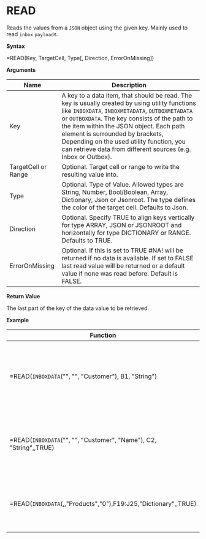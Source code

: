 # READ

Reads the values from a `JSON` object using the given key. Mainly used
to read `inbox` `payload`s.

**Syntax**

=READ(Key, TargetCell, Type\[, Direction, ErrorOnMissing\])

**Arguments**

| Name                | Description                                                                                                                                                                                                                                                                                                                                                                                      |
|---------------------|--------------------------------------------------------------------------------------------------------------------------------------------------------------------------------------------------------------------------------------------------------------------------------------------------------------------------------------------------------------------------------------------------|
| Key                 | A key to a data item, that should be read. The key is usually created by using utility functions like `INBOXDATA`, `INBOXMETADATA`, `OUTBOXMETADATA` or `OUTBOXDATA`. The key consists of the path to the item within the JSON object. Each path element is surrounded by brackets, Depending on the used utility function, you can retrieve data from different sources (e.g. Inbox or Outbox). |
| TargetCell or Range | Optional. Target cell or range to write the resulting value into.                                                                                                                                                                                                                                                                                                                                |
| Type                | Optional. Type of Value. Allowed types are String, Number, Bool/Boolean, Array, Dictionary, Json or Jsonroot. The type defines the color of the target cell. Defaults to Json.                                                                                                                                                                                                                   |
| Direction           | Optional. Specify TRUE to align keys vertically for type ARRAY, JSON or JSONROOT and horizontally for type DICTIONARY or RANGE. Defaults to TRUE.                                                                                                                                                                                                                                                |
| ErrorOnMissing      | Optional. If this is set to TRUE \#NA! will be returned if no data is available. If set to FALSE last read value will be returned or a default value if none was read before. Default is FALSE.                                                                                                                                                                                                  |

**Return Value**

The last part of the key of the data value to be retrieved.

**Example**

| Function                                                           | Result                                                     | Comment                                                                                                            |
|--------------------------------------------------------------------|------------------------------------------------------------|--------------------------------------------------------------------------------------------------------------------|
| =READ(`INBOXDATA`("", "", "Customer"), B1, "String")               | Customer                                                   | Example to read a value from a JSON object from the inbox of the current Streamsheet and transfer it into cell B1. |
| =READ(`INBOXDATA`("", "", "Customer", "Name"), C2, "String",,TRUE) | `#NA! <error>`                                             | Returns error code if customer name is not available because last parameter is to TRUE.                            |
| =READ(`INBOXDATA`(,,"Products","0"),F19:J25,"Dictionary",,TRUE)    | ![Read](/images/Read.png) Read function with target range. | Example to read a whole table with the help of the DICTIONARY() function and a target range.                       |
